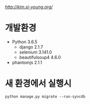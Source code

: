 ###### http://kim.si-young.org/

# 개발환경
- Python 3.6.5
    - django 2.1.7
    - selenium 3.141.0
    - beautifulsoup4 4.6.0
- phantomjs 2.1.1

# 새 환경에서 실행시
```
python manage.py migrate --run-syncdb
```